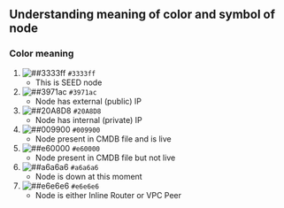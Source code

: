 ## Understanding meaning of color and symbol of node

### Color meaning

1. ![##3333ff](https://placehold.it/15/3333ff/000000?text=+) `#3333ff`
   - This is SEED node
2. ![##3971ac](https://placehold.it/15/3971ac/000000?text=+) `#3971ac`
   - Node has external (public) IP
3. ![##20A8D8](https://placehold.it/15/20A8D8/000000?text=+) `#20A8D8`
   - Node has internal (private) IP
4. ![##009900](https://placehold.it/15/009900/000000?text=+) `#009900`
   - Node present in CMDB file and is live 
5. ![##e60000](https://placehold.it/15/e60000/000000?text=+) `#e60000`
   - Node present in CMDB file but not live
6. ![##a6a6a6](https://placehold.it/15/a6a6a6/000000?text=+) `#a6a6a6`
   - Node is down at this moment
7. ![##e6e6e6](https://placehold.it/15/e6e6e6/000000?text=+) `#e6e6e6`
   - Node is either Inline Router or VPC Peer
